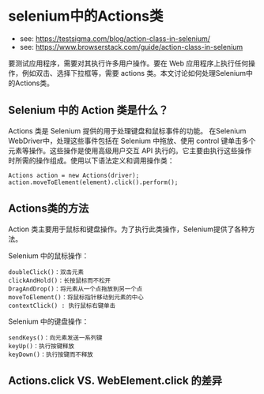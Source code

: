 selenium中的Actions类
===
- see: https://testsigma.com/blog/action-class-in-selenium/
- see: https://www.browserstack.com/guide/action-class-in-selenium

要测试应用程序，需要对其执行许多用户操作。要在 Web 应用程序上执行任何操作，例如双击、选择下拉框等，需要 actions 类。本文讨论如何处理Selenium中的Actions类。

## Selenium 中的 Action 类是什么？
Actions 类是 Selenium 提供的用于处理键盘和鼠标事件的功能。
在Selenium WebDriver中，处理这些事件包括在 Selenium 中拖放、使用 control 键单击多个元素等操作。这些操作是使用高级用户交互 API 执行的。它主要由执行这些操作时所需的操作组成。使用以下语法定义和调用操作类：

    Actions action = new Actions(driver);
    action.moveToElement(element).click().perform();

## Actions类的方法
Action 类主要用于鼠标和键盘操作。为了执行此类操作，Selenium提供了各种方法。

Selenium 中的鼠标操作：

    doubleClick()：双击元素
    clickAndHold()：长按鼠标而不松开
    DragAndDrop()：将元素从一个点拖放到另一个点
    moveToElement()：将鼠标指针移动到元素的中心
    contextClick() : 执行鼠标右键单击

Selenium 中的键盘操作：

    sendKeys()：向元素发送一系列键
    keyUp()：执行按键释放
    keyDown()：执行按键而不释放

## Actions.click VS. WebElement.click 的差异





